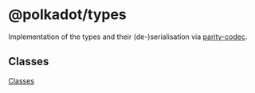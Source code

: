 # @polkadot/types

Implementation of the types and their (de-)serialisation via [parity-codec](https://github.com/paritytech/parity-codec).

## Classes

[Classes](SUMMARY.md)
